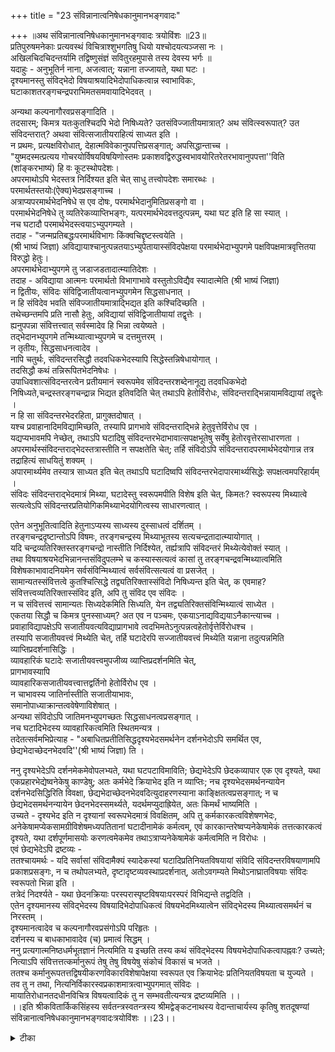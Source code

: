 +++
title = "23 संविन्नानात्वनिषेधकानुमानभङ्गवादः"

+++
॥अथ संविन्नानात्वनिषेधकानुमानभङ्गवादः त्रयोविंशः ॥23॥  
प्रतिपुरुषमनेकाः प्रत्यवस्थं विचित्राश्शुभगतिषु धियो यश्चोदयत्यञ्जसा नः ।  
अखिलचिदचिदन्तर्यामि तद्विष्णुसंज्ञं सवितुरहमुपासे तस्य देवस्य भर्गः ॥  
यदाहुः - अनुभूतिर्न नाना, अजत्वात्; यन्नाना तज्जायते, यथा घटः ।  
 दृश्यमानस्तु संविद्भेदो विषयाश्रयादिभेदोपाधिकत्वान्न स्वाभाविकः, घटाकाशतरङ्गचन्द्रपराभिमतसमवायादिभेदवत् ।  
  
अन्यथा कल्पनागौरवप्रसङ्गादिति ।  
 तदसारम्; किमत्र यतःकुतश्चिदपि भेदो निषिध्यते? उतसंविज्जातीयमात्रात्? अथ संवित्स्वरूपात्? उत संविदन्तरात्? अथवा संवित्सजातीयराहित्यं साध्यत इति ।  
न प्रथमः, प्रत्यक्षविरोधात्, देहात्मविवेकानुपपत्तिप्रसङ्गात्; अपसिद्धान्ताच्च ।  
 "युष्मदस्मत्प्रत्यय गोचरयोर्विषयविषयिणोस्तमः प्रकाशवद्विरुद्धस्वभावयोरितरेतरभावानुपपत्ता''विति (शांङ्करभाष्यं) हि वः कूटस्थोपदेशः।  
 अपरमाथोऽपि भेदस्तत्र निर्दिश्यत इति चेत् साधु तत्त्वोपदेशः समारब्धः ।  
परमार्थतस्तयोः(ऐक्य)भेदप्रसङ्गाच्च ।  
 अत्राप्यपरमार्थभेदनिषेधे स एव दोषः, परमार्थभेदानुमितिप्रसङ्गो वा ।  
 परमार्थभेदनिषेधे तु व्यतिरेकव्याप्तिभङ्गः, यत्परमार्थभेदवत्तदुत्पन्नम्, यथा घट इति हि सा स्यात् ।  
नच घटादौ परमार्थभेदस्त्वयाऽभ्युपगम्यते ।  
 तदाह - "जन्मप्रतिबद्धःपरमार्थविभागः किंक्वचिद्दृष्टस्त्वयेति ।  
(श्री भाष्यं जिज्ञा) अविद्यायाश्चानुत्पन्नतयाऽभ्युपेतायास्संविदपेक्षया परमार्थभेदाभ्युपगमे पक्षविपक्षमात्रवृत्तितया विरुद्धो हेतुः।  
 अपरमार्थभेदाभ्युपगमे तु जडाजडतादात्म्यातिदेशः ।  
 तदाह - अविद्याया आत्मनः परमार्थतो विभागाभावे वस्तुतोऽविद्यैव स्यादात्मेति (श्री भाष्यं जिज्ञा)  
न द्वितीयः, संविदः संविद्विजातीयत्वानभ्युपगमेन सिद्धसाधनात् ।  
 न हि संविदेव भवति संविज्जातीयमात्राद्भिद्यत इति कश्चिदिच्छति ।  
 तथेच्छन्तमपि प्रति नासौ हेतुः, अविद्यायां संविद्विजातीयायां तद्वृत्तेः ।  
 ह्यनुपपन्ना संवित्तत्त्वात् सर्वस्मादेव हि भिन्ना त्वयेष्यते ।  
 तद्भेदानभ्युपगमे तन्मिथ्यात्वाभ्युपगमे च दत्तमुत्तरम् ।  
 न तृतीयः, सिद्धसाधनत्वादेव ।  
 नापि चतुर्थः, संविदन्तरसिद्धौ तदवधिकभेदस्यापि सिद्धेस्तन्निषेधायोगात् ।  
 तदसिद्धौ कथं तन्निरूपितभेदनिषेधः ।  
 उपाधिवशात्संविदन्तरत्वेन प्रतीयमानं स्वरूपमेव संविदन्तरशब्देनानूद्य तदवधिकभेदो निषिध्यते,चन्द्रस्तरङ्गचन्द्रान्न भिद्यत इतिवदिति चेत् तथाऽपि हेतोर्विरोधः, संविदन्तराद्भिन्नायामविद्यायां तद्वृत्तेः ।  
न हि सा संविदन्तरभेदरहिता, प्रागुक्तदोषात् ।  
 यश्च प्रवाहानादिमविद्यामिच्छति, तस्यापि प्रागभावे संविदन्तराद्भिन्ने हेतुवृत्तेर्विरोध एव ।  
 यद्यप्यभावमपि नेच्छेत्, तथाऽपि घटादिषु संविदन्तरभेदाभावात्सपक्षभूतेषु सर्वेषु हेतोरवृत्तेरसाधारणता ।  
 अपरमार्थस्संविदन्तराद्भेदस्तत्रास्तीति न सपक्षतेति चेत्; तर्हि संविदोऽपि संविदन्तरादपरमार्थभेदयोगान्न तत्र तद्राहित्यं साधयितुं शक्यम् ।  
 अपारमार्थ्यमेव तस्यात्र साध्यत इति चेत् तथाऽपि घटादिष्वपि संविदन्तरभेदापारमार्थ्यसिद्धेः सपक्षत्वमपरिहार्यम् ।  
 संविदः संविदन्तराद्भेदमात्रं मिथ्या, घटादेस्तु स्वरूपमपीति विशेष इति चेत्, किमतः? स्वरूपस्य मिथ्यात्वे सत्यत्वेऽपि संविदन्तरप्रतियोगिकमिथ्याभेदयोगित्वस्य साधारणत्वात् ।  
  
एतेन अनुभूतित्वादिति हेतुनाऽप्यस्य साध्यस्य दुस्साधत्वं दर्शितम् ।  
 तरङ्गचन्द्रदृष्टान्तोऽपि विषमः, तरङ्गचन्द्रस्य मिथ्याभूतस्य सत्यचन्द्रतादात्म्यायोगात् ।  
 यदि चन्द्रव्यतिरिक्तस्तरङ्गचन्द्रो नास्तीति निर्दिश्येत, तर्ह्यत्रापि संविदन्तरं मिथ्येत्येवोक्तं स्यात् ।  
 तथा विषयाश्रयभेदभिन्नानन्तसंविदुपलम्भे च कस्यास्सत्यत्वं कासां तु तरङ्गचन्द्रवन्मिथ्यात्वमिति विशेषकाभावादनियमेन सर्वसंविन्मिथ्यात्वं सर्वसंवित्सत्यत्वं वा प्रसजेत् ।  
 सामान्यतस्संवित्तत्वे कुतश्चित्सिद्धे तद्व्यतिरिक्तास्संविदो निषिध्यन्त इति चेत्, क एवमाह? संवित्तत्त्वव्यतिरिक्तास्संविद इति, अपि तु संविद एव संविदः ।  
 न च संवित्तत्त्वं सामान्यतः सिध्यदेकमिति सिध्यति, येन तद्व्यतिरिक्तसंविन्मिथ्यात्वं साध्येत ।  
 एकतया सिद्धौ च किमत्र पुनस्साध्यम्? अत एव न पञ्चमः, एकयाऽनाद्यविद्ययाऽनैकान्त्याच्च ।  
 प्रवाहाविद्यापक्षेऽपि सजातीयवत्यविद्याप्रागभावे त्वदभिमतेऽनुत्पन्नत्वहेतोर्वृत्तेर्विरोधश्च ।  
 तस्यापि सजातीयवत्त्वं मिथ्येति चेत्, तर्हि घटादेरपि सज्जातीयवत्त्वं मिथ्येति यन्नाना तदुत्पन्नमिति व्याप्तिप्रदर्शनासिद्धिः ।  
 व्यावहारिकं घटादेः सजातीयवत्त्वमुपजीव्य व्याप्तिप्रदर्शनमिति चेत्,   
प्रागभावस्यापि   
व्यावहारिकसजातीयवत्त्वात्तद्वर्तिनो हेतोर्विरोध एव ।  
 न चाभावस्य जातिर्नास्तीति सजातीयाभावः,   
समानोपाध्याक्रान्तत्ववेषेणाविशेषात् ।  
 अन्यथा संविदोऽपि जातिमनभ्युपगच्छतः सिद्धसाधनत्वप्रसङ्गात् ।  
 नच घटादिभेदस्य व्यावहारिकत्वमिति स्थितमन्यत्र ।  
 तदेतत्सर्वमभिप्रेत्याह - "अबाधितप्रतीतिसिद्धदृश्यभेदसमर्थनेन दर्शनभेदोऽपि समर्थित एव, छेद्यभेदाच्छेदनभेदवदि''(श्री भाष्यं जिज्ञा) ति ।  
  
ननु दृश्यभेदेऽपि दर्शनमेकमेवोपलभ्यते, यथा घटपटाविमाविति; छेद्यभेदेऽपि छेदकव्यापार एक एव दृश्यते, यथा एकप्रहारभेद्येष्वनेकेषु काण्डेषु; अतः कर्मभेदे क्रियाभेद इति न व्याप्तिः; नच दृश्यभेदसमर्थनन्यायेन दर्शनभेदसिद्धिरिति विवक्षा, छेद्यभेदाच्छेदनभेदवदित्युदाहरणस्याना काङ्क्षितत्वप्रसङ्गात्; न च छेद्यभेदसमर्थनन्यायेन छेदनभेदस्समर्थ्यते, यदर्थमप्युदाह्रियेत, अतः किमर्थं भाष्यमिति ।  
 उच्यते - दृश्यभेद इति न दृश्यानां स्वरूपभेदमात्रं विवक्षितम्, अपि तु कर्मकारकत्वविशेषणभेदः, अनेकेषामप्येकसामग्रीविशेषमध्यपतितानां घटादीनामेकं कर्मत्वम्, एवं कारकान्तरेष्वप्यनेकेषामेकं तत्तत्कारकत्वं दृश्यते, यथा दर्शपूर्णमासयोः करणत्वमेकमेव तथाऽत्राप्यनेकेषामेकं कर्मत्वमिति न विरोधः ।  
 एवं छेद्यभेदेऽपि द्रष्टव्यः -   
ततश्चायमर्थः - यदि सर्वासां संविदामैक्यं स्यादेकस्यां घटादिप्रतिनियतविषयायां संविदि संविदन्तरविषयाणामपि प्रकाशप्रसङ्गः, न च तथोपलभ्यते, दृष्टादृष्टव्यवस्थाप्रदर्शनात्, अतोऽवगम्यते मिथोऽनाघ्रातविषयाः संविदः स्वरूपतो भिन्ना इति ।  
 तत्रेदं निदर्श्यते - यथा छेदनक्रियाः परस्परास्पृष्टविषयाःपरस्परं विभिद्यन्ते तद्वदिति ।  
 एतेन दृश्यमानस्य संविद्भेदस्य विषयादिभेदोपाधिकत्वं विषयभेदमिथ्यात्वेन संविद्भेदस्य मिथ्यात्वसमर्थनं च निरस्तम् ।  
 दृश्यमानत्वादेव च कल्पनागौरवप्रसंगोऽपि परिहृतः ।  
 दर्शनस्य च बाधकाभावादेव (च) प्रमात्वं सिद्धम् ।  
 ननु प्रत्यगात्मनिष्ठधर्मभूतज्ञानं नित्यमिति य इच्छति तस्य कथं संविद्भेदस्य विषयभेदोपाधिकत्वापह्नवः? उच्यते; नित्याऽपि संवित्तत्तत्कर्मानुरूपं तेषु तेषु विषयेषु संकोचं विकासं च भजते ।  
 ततश्च कर्मानुरूपतत्तद्विषयीकरणविकारविशेषापेक्षया स्वरूपत एव क्रियाभेदः प्रतिनियतविषयता च युज्यते ।  
 तव तु न तथा, नित्यनिर्विकारस्वप्रकाशमात्रत्वाभ्युपगमात् संविदः ।  
 मायातिरोधानतदधीनविचित्र विषयत्वादिकं तु न सम्भवतीत्यन्यत्र द्रष्टव्यमिति ।।  
।।इति श्रीकवितार्किकसिंहस्य सर्वतन्त्रस्वतन्त्रस्य श्रीमद्वेङ्कटनाथस्य वेदान्ताचार्यस्य कृतिषु शतदूषण्यां संविन्नानात्वनिषेधकानुमानभङ्गवादःत्रयोविंशः ।।23।।

<details><summary>टीका</summary>

पूर्ववादे देवदत्तीयसंविदंतरवेद्यत्वादिना वेद्यत्वमुक्तं । तदनुपपन्नं संविदो भेदाभावेन विषयविषयि भेदाभावात् । न च भेदाभावोऽसिद्धः । संविन्नाना न अजत्वात् इत्यनुमानादित्युत्थानात्संगति रित्यभिप्रायेण वादार्थंसंगृहणाति ।प्रतिपुरुषमिति। जडत्वहेतुसाम्यमेव संगतिरित्यपरे । संविन्नानात्वे गायत्रीप्रमाणमित्यभिप्रायेणाह ।शुभगतिषुधियो यश्चोदयतीति। शुभगतयः शुभहेतुधर्मादयः इत्यर्थः ।""भर्गाख्यं विष्णुसंज्ञित''मिति प्रमाणानुसारेणाह । तद्विष्णुसंज्ञितमिति । नपुंसकतच्छब्देन भर्गशब्दस्यकारांतो नपुंसक इतिगम्यते ।
विषयाश्रयादित्यादिपदेन वृत्तिर्गृहयते । अप्रयोजकत्वशंकामपाकरोति ।अन्यथेति। विषयाश्रयभेदस्यसिद्धत्वान्नतद्भेदः कल्पनीयः । वृत्तिभेदस्यकल्पनेपि फलमुक्त्वा गौरवं न दोषायेति भावः । अनुभूतिनानत्वेन गौरवं । भेदप्रतीतेःक्लप्तानुभूति भेदविषयत्वे लाघवात् अक्लप्तोसाध्ययाधीनत्वकल्पन एव गौरवात् । अन्यथा घटादि भेदस्यापह्नवापातादित्यभिप्रायेणाह ।तदसदिति ।प्रत्यक्षविरोधादिति। घटादिभेदस्य प्रत्यक्षसिद्धत्वात् बाध इत्यर्थः ।देहात्मेति। देहात्मविवेकाभावे पारलौकिक वृत्तिर्नस्यादिति भावः । अपसिद्धांतमेवोपपादयितुं तदिदं भाष्यमुपपादयतियुष्मदिति।इतरेतरभावानुप पत्ताविति। परमार्थत इत्यर्थः ।अपरमार्थत इति ।तथा च नापसिद्धांत इति भावः ।परमार्थतस्तयोरैक्यप्रसंगश्चेति। भेदस्यापरमार्थिकत्वं हि अभेदस्यापारमार्थिर्कत्व एव स्यादिति भावः ।किं चानुमानेनापि किं अपरमार्थभेदनिषेधस्साध्यते उतापरमार्थ भेदस्य नाद्य इत्याह ।अत्रापीति।स एवेति।सः अपसिद्धांत एवेत्यर्थः ।परमार्थेति। समानसत्ताकयोरेवात्रासंभवात् परमार्थभेदवत्यपरमार्थभेदनिषेधे सिद्धसाधनमिति भावः । द्वितीयं दूषयतिपरमार्थेति। व्याप्तिभंगमुपपादयतियदिति । न च घटादाविति। अद्वैतभंगप्रसंगादिति भावः ।तदाहेति। भाष्यकार इति शेषः । परमार्थविभागः । परमार्थ भेदः । जन्मप्रतिबंधः प्रतिबंधो व्याप्तः उत्पत्तिव्याप्तइत्यर्थः । परमार्थभेदस्य निषेध इति पक्षे दूषणांतरमाह ।अविद्याया इति। साध्याभावव्याप्तत्वादिति भावः ।अपरमार्थेति। अविद्यासंविदोरित्यर्थः ।तदाहेति। भाष्यकृदित्यर्थः ।
नहि संविदेव हीति। समानसत्ताकयोर्भेदाभेदयोर्विरोधादिति भावःनासौ हेतुरिति। व्यभिचारादिति भावः । तमेवोपपादयति 
।सा हीति।दत्तमुत्तरमिति।जडयोरैक्य प्रसंग इत्यर्थः ।सिद्धसाधनत्वादेवेति। सर्वासांस्वापेक्षया भेदाभावस्य सिद्धत्वादिति भावः ।संविदंतरेति। क्लप्तसंविदपेक्षया भिन्नायास्संविद इत्यर्थः ।तदसिद्धाविति। संविदंतररूपप्रतियोग्यसिद्धया तन्निरूपितभेदस्याप्यसिद्धिरिति भावः । ननु संविदंतरत्वेनप्रतीयमानप्रतियोगिकभेदनिषेधस्साध्यः । तथा च नाप्रसिद्धिरिति शंकते ।उपाधिवशादिति।चंद्र इति।चंद्रस्य तरंगचंद्रस्य च भेदानभ्युपगमादिति भावः ।हेतोर्विरोध इति। व्यभिचार इत्यर्थः ।प्रागुक्तेति। जडाजडयोरैक्यप्रसंगादित्यर्थः । नन्वविद्यायांहेतुर्नास्त्येव उत्पन्नत्वात् । न चादित्वाभ्युपगमविरोधःप्रवाहानदित्व इति पूर्वपक्षयेकदेशमतमाशंक््य तथा सति तत्प्रागभावे व्यभिचार इति परिहरति ।यश्चेति।नन्वभावांतरमेव नास्तीति क्व व्यभिचार इति शंकते ।यद्यपीति। किमत्र पारमार्थिकोभेदो निषिध्यते उतापारमार्थिकः नाद्य इत्याह ।तथापीति। द्वितीयं शंकते ।अपरमार्थ इति । साधयितुं शक्यमिति।बाधादिति भावः । गूढाभिसंधिराशंकते ।अपरमार्थ्यमेवेति। भेदे सति तदभावसाधने भेदापारमार्थ्य पर्यवसानादिति भावः । गूढाभिसंधिं प्रतिवक्ति ।तथापीति। नन्वस्तु पक्षता न चासाधारण्यं ।अविद्यायां तत्प्रागभावे वा हेतोर्व्यत्यस्तप्रयोगादिति चेन्न । अविद्यायाः प्रवाहानादित्वं प्रागभावोतिरिक्तो नास्ति इति चाभ्युपगम्य प्रवृत्तेरसाधारण्यमिति भावः । नन्वध्यस्तस्याधिष्ठानाभावप्रतियोगित्वमेव नत्वधिकरणनिष्ठाभावप्रतियोगित्वं । तथा च संविदस्सत्यत्वेन अधिष्ठानत्वात्तत्र भेदाभावस्संभवति । घटादेस्तु मिथ्यात्वेनानधिष्ठानत्वात् । न तत्र भेदाभावः । ततो न बाधो नवा साधारण्यमित्यभिसंधिमुद्घाटयतिसंविदस्संविदंतरादिति। घटादौ संविदंतरभेदस्य तन्निष्ठाभावप्रतियोगित्वाभावे सत्यत्वप्रसंगेन न तत्र तदत्यंताभावस्यावश्यकत्वात् असाधारण्यं । यदि च तत्र मिथ्यात्वेपि न तदभाव इत्युच्यते तथा संविद्यपि तदभावो नस्यादिति बाध एव स्यादिति परिहाराभिप्रायमुद्घाटयतिकिमत इति ।
एतेनेति। सत्यमिथ्याभेदविकल्प दुःखेन प्रवृत्तौ साधारण्य व्यभिचारादिनेत्यर्थः ।।विषम इति। साध्यविकल्प इत्यर्थः ।। ननु संविद्व्यतिरिक्त संविदंतरं मिथ्येति विवक्षायां अयं दृष्टांत इति शंकते ।यदिति। दूषणमाह ।तथा सतीति। विनिगमकमाशंकते ।सामान्यत इति। तथा सति सिद्धसाधनार्थ दोषइत्याह ।एकमिति । अपि त्विति। सामान्यतः कुतश्चित्सिद्धसंवित्वा पेक्षया न भिद्यन्त इत्येव ब्रूम इत्यर्थः ।संवित्तत्वस्य एकतयैव सिद्धत्वात् भिन्ना संविदः तदभिन्नाः कथंस्युः । अपितु मिथ्यैवस्युरित्यत्राह नचेति। संवित्तत्वस्य सामान्यसिद्धावपि प्रत्यक्षेण तन्नानात्वोपलंभात् न तेन प्रमाणेन संविदैक्य सद्धिरित्यर्थः । सामान्यतः संवित्साधक प्रमाणेन संविदैक््यसिद्धौ दूषणांतरमाहएकतयेति । अत एवेति।प्रत्यक्षसिद्ध भेदवत्तया जातिमत्वेन बाधादित्यर्थः । किंच किं स्वभिन्नसंविद्राहीत्यर्थः । यद्वा स्वसजातीया भाववत्वं नाद्य इत्याह ।एकतयेति ।द्वितीये आहप्रवाहेति। विरोधो व्यभिचारः । ननु पारमार्थिक सजातीयराहित्यं विवक्षितमिति नव्यभिचार इति शंकतेतस्यापीति। तर्हि व्याप्यत्वासिद्धिरित्याह ।।तर्हीति। ननु व्यावहारिकयोस्साहचर्यादेव पारमार्थिकयोर्व्याप्तिर्लाघवेन सहचारमात्रस्यैव व्याप्तिप्रयोजकत्वादित्याशंक््य व्यावहारिकव्यभिचारादेव पारमार्थिकेव्याप्तिविरोध इति दूषयति ।व्यावहारिकमिति । समानोपाध्याक्रांतत्वेति। सजातीयपदेन समानोपाध्याक्रांतत्वमेव विवक्षणीयं । तादृशस्य विशेषणस्य प्रागभावेपि सत्वादित्यर्थः । घटादिभेदः घटादिव्यक्तिः । अन्यत्र मिथ्यात्वभंगे अत्र भाष्यमुदाहरति ।तदेतदिति।
दूषणांतरमप्याह ।न च दृश्यभेदसमर्थनेति। भेदसमर्थनन्यायो भेदव्याप्तिः । यत्र यत्र दृश्य भेदः तत्र तत्र दर्शनभेद इति विशेषव्याप्तिविवक्षायां तदुदाहरणवाक्ये छेद्यभेददृष्टांतस्संगतो भवतीत्यर्थः । ननु छेद्य भेद समर्थनन्यायेन यथा छेदन भेदस्समर्थ्यते एवं दृश्यद्रव्यभेद समर्थनन्यायेन दर्शनभेदोपि समर्थ्यत इति भाष्यार्थः । तथा च नादृष्टांतासांगत्यमित्याशंक्याह ।नचेति । यदर्थमिति। अत्र कर्मभेदात्क्रियाभेद इति व्याप्तिर्विवक्षिता तत्र दृष्टांतप्रदर्शनार्थं छेद्य भेदाद्युदाहरणमित्यर्थः । ननु स्वरूपभेदः कथं कर्मकारकत्वमित्यत्राहएवमिति । दर्शपूर्णयोरिति।""दर्शपूर्णमासाभ्यामि''ति श्रुत्यासह तयोः कारकत्वमिति भावः ।
ननु कर्मकारकत्वभेदो ज्ञानक्रिया भेदात् तद्भेदश्च कर्मकारकत्व भेदादिति कथं कर्मभेदार्थ ज्ञानभेद समर्थनं अन्योन्याश्रयादित्यत्राहततश्चायमर्थ इति। यदि सर्वासां संविदां ऐक्यं स्यात् तदानीं घटसंवित्वेन प्रतीयमान संवित्कर्मत्वमेव पटे विद्यमानं संवित्वेन प्रतीयमान संवित्कर्मत्वं स्यात् ततश्च घटस्य संवित्कर्मदशायां सर्वेषामपि तत्तत्संवित्कर्मत्वमिति दृष्टादृष्ट व्यवस्थान न स्यात् इत्यर्थः । संविदंतर मिथः इत्यादिव्यपदेशो लोकव्यवहारसिद्ध इति नात्रान्योन्याश्रय इति भावः ।एतेनेति ।स्वाभाविकभेद समर्थनेनेत्यर्थः । ननु एवं तत्संवित्कल्पने गौरवं स्यादित्यत्राहदृश्यमानत्वादेवेति। प्रत्युत प्रतीयमानस्यभेदस्यौपाधिकत्वकल्पन एव गौरवं स्यादित्यर्थः । ननु दर्शनस्य भ्रांतित्वात् ततः कथं भेदसिद्धिरित्यत्राह ।दर्शनस्य चेति। ननु सिद्धांतेपि धर्मभूतज्ञानं विषयभेदाधीनभेदवदेव । प्रत्येकमात्मनां ज्ञानस्यैकत्वात् नित्यत्वाच्च 
कथमौपाधिकत्वनिषेधो भेदस्येत्याशंकते ।नन्विति। तत्रापि सामग्रीभेदेन विषयीकरणलक्षण क्रिया भेद एव जन्यते । नन्वौपाधिक भेद इति भावः । ननु ममापि तथास्त्वित्यत्राह ।तव त्विति। ननु मायया यथा घटापेक्षायां संविदस्तिरोधानं पटापेक्षया न तिरोधानं तथा घटज्ञानं न भवति पट ज्ञानं भवति तत्कृत भेदेन प्रदेशेन भेदव्यवहारो ज्ञातत्वात्। अज्ञानत्वेचेति। ममापि संभवतीत्यत्राह ।मायेति। तिरोधानानुपपत्तावित्यर्थः ।
वत्सकुलजलधिकौस्तुभनृसिंहगुरुसुतेन सिंहदेवेन कृतायां शतदूषणीटीकायां त्रयोविंशः समाप्तः ।
</details>

